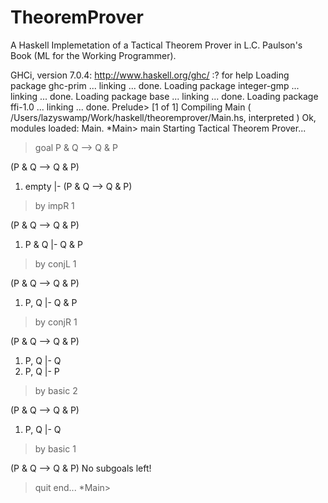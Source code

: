 TheoremProver
=============

A Haskell Implemetation of a Tactical Theorem Prover in L.C. Paulson's Book (ML for the Working Programmer).


GHCi, version 7.0.4: http://www.haskell.org/ghc/  :? for help
Loading package ghc-prim ... linking ... done.
Loading package integer-gmp ... linking ... done.
Loading package base ... linking ... done.
Loading package ffi-1.0 ... linking ... done.
Prelude> [1 of 1] Compiling Main             ( /Users/lazyswamp/Work/haskell/theoremprover/Main.hs, interpreted )
Ok, modules loaded: Main.
*Main> main
Starting Tactical Theorem Prover...
> goal P & Q --> Q & P

(P & Q --> Q & P)

1. empty  |- (P & Q --> Q & P)

> by impR 1

(P & Q --> Q & P)
 1. P & Q  |- Q & P

> by conjL 1

(P & Q --> Q & P)
 1. P, Q  |- Q & P

> by conjR 1

(P & Q --> Q & P)
 1. P, Q  |- Q
 2. P, Q  |- P

> by basic 2

(P & Q --> Q & P)
 1. P, Q  |- Q

> by basic 1

(P & Q --> Q & P)
No subgoals left!

> quit
end...
*Main> 
